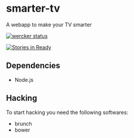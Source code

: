 smarter-tv
==========
A webapp to make your TV smarter

[![wercker status](https://app.wercker.com/status/e76ca6435e66285795b065a0a021a9a4/m/ "wercker status")](https://app.wercker.com/project/bykey/e76ca6435e66285795b065a0a021a9a4)

[![Stories in Ready](https://badge.waffle.io/aegypius/smarter-tv.png?label=ready&title=Ready)](https://waffle.io/aegypius/smarter-tv)

Dependencies
------------

- Node.js

Hacking
-------

To start hacking you need the following softwares:

- brunch
- bower
 
